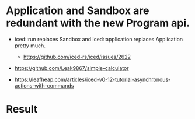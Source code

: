 # Application and Sandbox are redundant with the new Program api.
- iced::run replaces Sandbox and iced::application replaces Application pretty much.
  - https://github.com/iced-rs/iced/issues/2622

- https://github.com/Leak9867/simple-calculator
- https://leafheap.com/articles/iced-v0-12-tutorial-asynchronous-actions-with-commands

# Result


```bash

```

